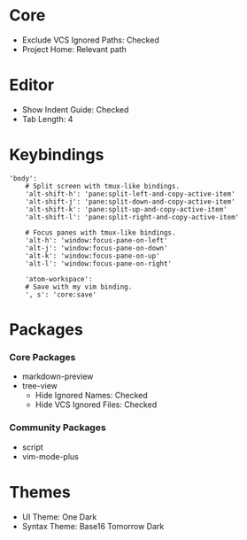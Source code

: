 # Core
* Exclude VCS Ignored Paths: Checked
* Project Home: Relevant path

# Editor
* Show Indent Guide: Checked
* Tab Length: 4

# Keybindings
    'body':
        # Split screen with tmux-like bindings.
        'alt-shift-h': 'pane:split-left-and-copy-active-item'
        'alt-shift-j': 'pane:split-down-and-copy-active-item'
        'alt-shift-k': 'pane:split-up-and-copy-active-item'
        'alt-shift-l': 'pane:split-right-and-copy-active-item'

        # Focus panes with tmux-like bindings.
        'alt-h': 'window:focus-pane-on-left'
        'alt-j': 'window:focus-pane-on-down'
        'alt-k': 'window:focus-pane-on-up'
        'alt-l': 'window:focus-pane-on-right'

        'atom-workspace':
        # Save with my vim binding.
        ', s': 'core:save'

# Packages

### Core Packages
* markdown-preview
* tree-view
    * Hide Ignored Names: Checked
    * Hide VCS Ignored Files: Checked

### Community Packages
* script
* vim-mode-plus

# Themes
* UI Theme: One Dark
* Syntax Theme: Base16 Tomorrow Dark
